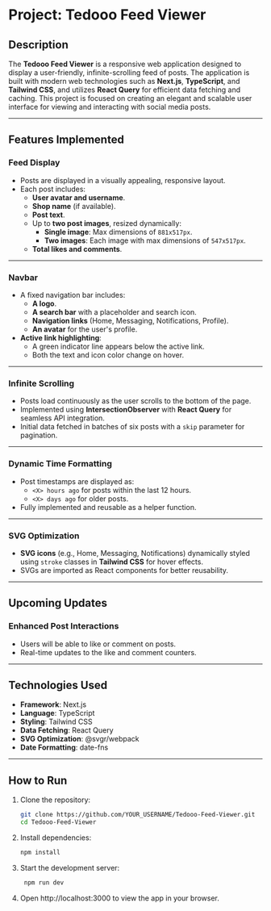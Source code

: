 # Project: Tedooo Feed Viewer

## Description
The **Tedooo Feed Viewer** is a responsive web application designed to display a user-friendly, infinite-scrolling feed of posts. The application is built with modern web technologies such as **Next.js**, **TypeScript**, and **Tailwind CSS**, and utilizes **React Query** for efficient data fetching and caching. This project is focused on creating an elegant and scalable user interface for viewing and interacting with social media posts.

---

## Features Implemented

### **Feed Display**
- Posts are displayed in a visually appealing, responsive layout.
- Each post includes:
  - **User avatar and username**.
  - **Shop name** (if available).
  - **Post text**.
  - Up to **two post images**, resized dynamically:
    - **Single image**: Max dimensions of `881x517px`.
    - **Two images**: Each image with max dimensions of `547x517px`.
  - **Total likes and comments**.

---

### **Navbar**
- A fixed navigation bar includes:
  - **A logo**.
  - **A search bar** with a placeholder and search icon.
  - **Navigation links** (Home, Messaging, Notifications, Profile).
  - **An avatar** for the user's profile.
- **Active link highlighting**:
  - A green indicator line appears below the active link.
  - Both the text and icon color change on hover.

---

### **Infinite Scrolling**
- Posts load continuously as the user scrolls to the bottom of the page.
- Implemented using **IntersectionObserver** with **React Query** for seamless API integration.
- Initial data fetched in batches of six posts with a `skip` parameter for pagination.

---

### **Dynamic Time Formatting**
- Post timestamps are displayed as:
  - `<X> hours ago` for posts within the last 12 hours.
  - `<X> days ago` for older posts.
- Fully implemented and reusable as a helper function.

---

### **SVG Optimization**
- **SVG icons** (e.g., Home, Messaging, Notifications) dynamically styled using `stroke` classes in **Tailwind CSS** for hover effects.
- SVGs are imported as React components for better reusability.

---

## Upcoming Updates

### **Enhanced Post Interactions**
- Users will be able to like or comment on posts.
- Real-time updates to the like and comment counters.


---

## Technologies Used
- **Framework**: Next.js
- **Language**: TypeScript
- **Styling**: Tailwind CSS
- **Data Fetching**: React Query
- **SVG Optimization**: @svgr/webpack
- **Date Formatting**: date-fns

---

## How to Run
1. Clone the repository:
   ```bash
   git clone https://github.com/YOUR_USERNAME/Tedooo-Feed-Viewer.git
   cd Tedooo-Feed-Viewer
2. Install dependencies:
   ```bash
   npm install
3. Start the development server:
   ```bash
    npm run dev
5. Open http://localhost:3000 to view the app in your browser.
   
